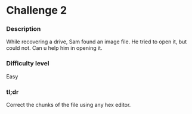 # Challenge 2

### Description

While recovering a drive, Sam found an image file. He tried to open it, but could not. Can u help him in opening it.

### Difficulty level

Easy

### tl;dr

Correct the chunks of the file using any hex editor.
